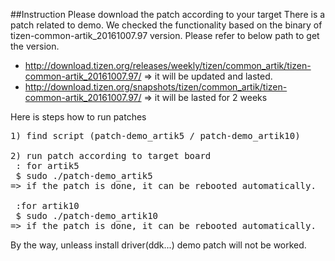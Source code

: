 ##Instruction
Please download the patch according to your target
There is a patch related to demo.
We checked the functionality based on the binary of tizen-common-artik_20161007.97 version.
Please refer to below path to get the version.
* http://download.tizen.org/releases/weekly/tizen/common_artik/tizen-common-artik_20161007.97/  => it will be updated and lasted.
* http://download.tizen.org/snapshots/tizen/common_artik/tizen-common-artik_20161007.97/ => it will be lasted for 2 weeks

Here is steps how to run patches
<pre>
1) find script (patch-demo_artik5 / patch-demo_artik10)

2) run patch according to target board
 : for artik5
 $ sudo ./patch-demo_artik5
=> if the patch is done, it can be rebooted automatically.

 :for artik10
 $ sudo ./patch-demo_artik10
=> if the patch is done, it can be rebooted automatically.
</pre>

By the way, unleass install driver(ddk...) demo patch will not be worked.
